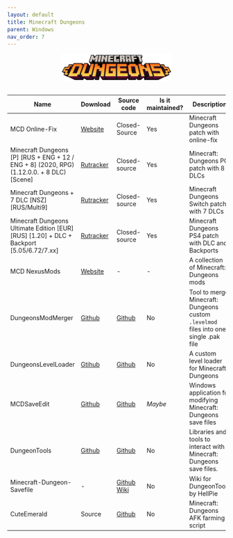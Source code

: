 ```yaml
---
layout: default
title: Minecraft Dungeons
parent: Windows
nav_order: 7
---
```


<div class="center">
  <img src="/assets/images/docs/minecraft-dungeons.png" alt="Minecraft Dungeons" class="center-image">
</div>

<style>
  .center {
    display: flex;
    justify-content: center;
    align-items: center;
    
  }

  .center-image {
    max-width: 50%; /* This will make the image responsive */
    margin: auto;
  }
</style>

<br>

Name | Download | Source code | Is it maintained? | Description
------ | ------ | ------ | ------| ------
MCD Online-Fix | [Website](https://online-fix.me/games/rpg/16413-minecraft-dungeons-po-seti.html) | Closed-Source | Yes | Minecraft Dungeons patch with online-fix
Minecraft Dungeons [P] [RUS + ENG + 12 / ENG + 8] (2020, RPG) (1.12.0.0. + 8 DLC) [Scene] | [Rutracker](https://rutracker.org/forum/viewtopic.php?t=5998861) | Closed-source | Yes | Minecraft: Dungeons PC patch with 8 DLCs
Minecraft Dungeons + 7 DLC [NSZ][RUS/Multi9] | [Rutracker](https://rutracker.org/forum/viewtopic.php?t=5900501) | Closed-source | Yes | Minecraft Dungeons Switch patch with 7 DLCs
Minecraft Dungeons Ultimate Edition [EUR] [RUS] [1.20] + DLC + Backport [5.05/6.72/7.xx] | [Rutracker](https://rutracker.org/forum/viewtopic.php?t=6155470) | Closed-source | Yes | Minecraft Dungeons PS4 patch with DLC and Backports
MCD NexusMods | [Website](https://www.nexusmods.com/minecraftdungeons/mods/76) | - | - | A collection of Minecraft: Dungeons mods
DungeonsModMerger | [Github](https://github.com/LukeFZ/DungeonsModMerger/releases) | [Github](https://github.com/LukeFZ/DungeonsModMerger) | No | Tool to merge Minecraft: Dungeons custom `.levelmod` files into one single .pak file
DungeonsLevelLoader | [Gtihub](https://github.com/LukeFZ/DungeonsLevelLoader/releases) | [Github](https://github.com/LukeFZ/DungeonsLevelLoader) | No | A custom level loader for Minecraft: Dungeons
MCDSaveEdit | [Github](https://github.com/CutFlame/MCDSaveEdit/releases) | [Github](https://github.com/CutFlame/MCDSaveEdit) | *Maybe* | Windows application for modifying Minecraft: Dungeons save files
DungeonTools | [Github](https://github.com/HellPie/DungeonTools/releases) | [Github](https://github.com/HellPie/DungeonTools) | No | Libraries and tools to interact with Minecraft: Dungeons save files.
Minecraft-Dungeon-Savefile | - | [Github Wiki](https://github.com/HecknTarnation/Minecraft-Dungeons-Savefile/wiki) | No | Wiki for DungeonTools by HellPie
CuteEmerald | Source | [Github](https://github.com/Mortafix/CuteEmerald) | No | Minecraft: Dungeons AFK farming script
